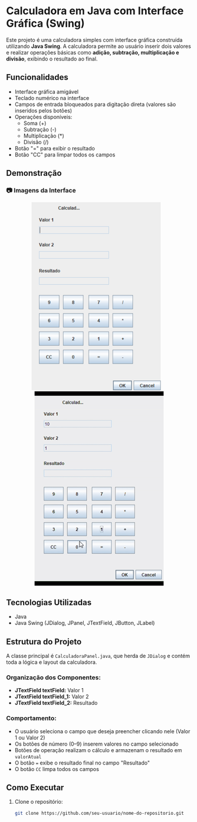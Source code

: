 # Calculadora em Java com Interface Gráfica (Swing)

Este projeto é uma calculadora simples com interface gráfica construída utilizando **Java Swing**. A calculadora permite ao usuário inserir dois valores e realizar operações básicas como **adição, subtração, multiplicação e divisão**, exibindo o resultado ao final.

## Funcionalidades

- Interface gráfica amigável
- Teclado numérico na interface
- Campos de entrada bloqueados para digitação direta (valores são inseridos pelos botões)
- Operações disponíveis:
  - Soma (+)
  - Subtração (-)
  - Multiplicação (*)
  - Divisão (/)
- Botão "=" para exibir o resultado
- Botão "CC" para limpar todos os campos

## Demonstração

### 📷 Imagens da Interface

<p align="center">
  <img src="./assets/calculadora.png" alt="Print da Calculadora" width="350"/>
  &nbsp;&nbsp;&nbsp;
  <img src="./assets/calculadorashowcase.gif" alt="GIF da Calculadora" width="350"/>
</p>

## Tecnologias Utilizadas

- Java
- Java Swing (JDialog, JPanel, JTextField, JButton, JLabel)

## Estrutura do Projeto

A classe principal é `CalculadoraPanel.java`, que herda de `JDialog` e contém toda a lógica e layout da calculadora.

### Organização dos Componentes:

- **JTextField textField:** Valor 1
- **JTextField textField_1:** Valor 2
- **JTextField textField_2:** Resultado

### Comportamento:

- O usuário seleciona o campo que deseja preencher clicando nele (Valor 1 ou Valor 2)
- Os botões de número (0–9) inserem valores no campo selecionado
- Botões de operação realizam o cálculo e armazenam o resultado em `valorAtual`
- O botão `=` exibe o resultado final no campo "Resultado"
- O botão `CC` limpa todos os campos

## Como Executar

1. Clone o repositório:
   ```bash
   git clone https://github.com/seu-usuario/nome-do-repositorio.git
